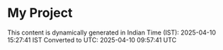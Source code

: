 # My Project

This content is dynamically generated in Indian Time (IST): 2025-04-10 15:27:41 IST
Converted to UTC: 2025-04-10 09:57:41 UTC
